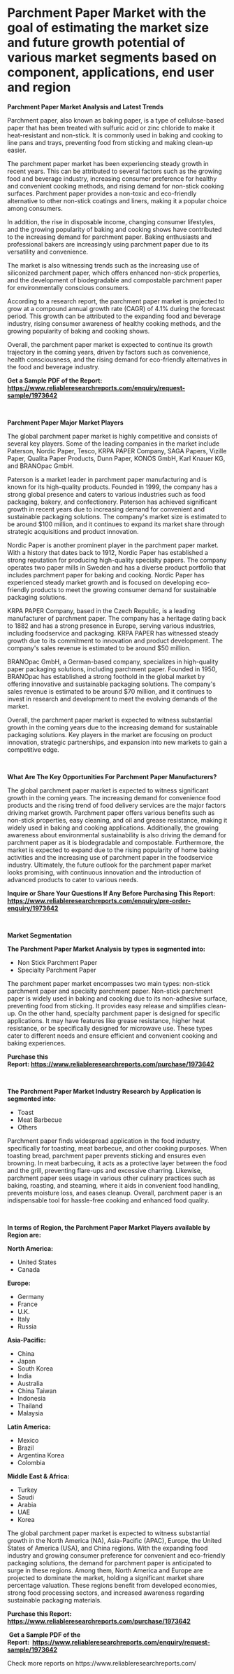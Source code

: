<p><h1>Parchment Paper Market with the goal of estimating the market size and future growth potential of various market segments based on component, applications, end user and region</h1></p><p><strong>Parchment Paper Market Analysis and Latest Trends</strong></p>
<p><p>Parchment paper, also known as baking paper, is a type of cellulose-based paper that has been treated with sulfuric acid or zinc chloride to make it heat-resistant and non-stick. It is commonly used in baking and cooking to line pans and trays, preventing food from sticking and making clean-up easier.</p><p>The parchment paper market has been experiencing steady growth in recent years. This can be attributed to several factors such as the growing food and beverage industry, increasing consumer preference for healthy and convenient cooking methods, and rising demand for non-stick cooking surfaces. Parchment paper provides a non-toxic and eco-friendly alternative to other non-stick coatings and liners, making it a popular choice among consumers.</p><p>In addition, the rise in disposable income, changing consumer lifestyles, and the growing popularity of baking and cooking shows have contributed to the increasing demand for parchment paper. Baking enthusiasts and professional bakers are increasingly using parchment paper due to its versatility and convenience.</p><p>The market is also witnessing trends such as the increasing use of siliconized parchment paper, which offers enhanced non-stick properties, and the development of biodegradable and compostable parchment paper for environmentally conscious consumers.</p><p>According to a research report, the parchment paper market is projected to grow at a compound annual growth rate (CAGR) of 4.1% during the forecast period. This growth can be attributed to the expanding food and beverage industry, rising consumer awareness of healthy cooking methods, and the growing popularity of baking and cooking shows.</p><p>Overall, the parchment paper market is expected to continue its growth trajectory in the coming years, driven by factors such as convenience, health consciousness, and the rising demand for eco-friendly alternatives in the food and beverage industry.</p></p>
<p><strong>Get a Sample PDF of the Report:&nbsp; <a href="https://www.reliableresearchreports.com/enquiry/request-sample/1973642">https://www.reliableresearchreports.com/enquiry/request-sample/1973642</a></strong></p>
<p>&nbsp;</p>
<p><strong>Parchment Paper Major Market Players</strong></p>
<p><p>The global parchment paper market is highly competitive and consists of several key players. Some of the leading companies in the market include Paterson, Nordic Paper, Tesco, KRPA PAPER Company, SAGA Papers, Vizille Paper, Qualita Paper Products, Dunn Paper, KONOS GmbH, Karl Knauer KG, and BRANOpac GmbH.</p><p>Paterson is a market leader in parchment paper manufacturing and is known for its high-quality products. Founded in 1999, the company has a strong global presence and caters to various industries such as food packaging, bakery, and confectionery. Paterson has achieved significant growth in recent years due to increasing demand for convenient and sustainable packaging solutions. The company's market size is estimated to be around $100 million, and it continues to expand its market share through strategic acquisitions and product innovation.</p><p>Nordic Paper is another prominent player in the parchment paper market. With a history that dates back to 1912, Nordic Paper has established a strong reputation for producing high-quality specialty papers. The company operates two paper mills in Sweden and has a diverse product portfolio that includes parchment paper for baking and cooking. Nordic Paper has experienced steady market growth and is focused on developing eco-friendly products to meet the growing consumer demand for sustainable packaging solutions.</p><p>KRPA PAPER Company, based in the Czech Republic, is a leading manufacturer of parchment paper. The company has a heritage dating back to 1882 and has a strong presence in Europe, serving various industries, including foodservice and packaging. KRPA PAPER has witnessed steady growth due to its commitment to innovation and product development. The company's sales revenue is estimated to be around $50 million.</p><p>BRANOpac GmbH, a German-based company, specializes in high-quality paper packaging solutions, including parchment paper. Founded in 1950, BRANOpac has established a strong foothold in the global market by offering innovative and sustainable packaging solutions. The company's sales revenue is estimated to be around $70 million, and it continues to invest in research and development to meet the evolving demands of the market.</p><p>Overall, the parchment paper market is expected to witness substantial growth in the coming years due to the increasing demand for sustainable packaging solutions. Key players in the market are focusing on product innovation, strategic partnerships, and expansion into new markets to gain a competitive edge.</p></p>
<p>&nbsp;</p>
<p><strong>What Are The Key Opportunities For Parchment Paper Manufacturers?</strong></p>
<p><p>The global parchment paper market is expected to witness significant growth in the coming years. The increasing demand for convenience food products and the rising trend of food delivery services are the major factors driving market growth. Parchment paper offers various benefits such as non-stick properties, easy cleaning, and oil and grease resistance, making it widely used in baking and cooking applications. Additionally, the growing awareness about environmental sustainability is also driving the demand for parchment paper as it is biodegradable and compostable. Furthermore, the market is expected to expand due to the rising popularity of home baking activities and the increasing use of parchment paper in the foodservice industry. Ultimately, the future outlook for the parchment paper market looks promising, with continuous innovation and the introduction of advanced products to cater to various needs.</p></p>
<p><strong>Inquire or Share Your Questions If Any Before Purchasing This Report: <a href="https://www.reliableresearchreports.com/enquiry/pre-order-enquiry/1973642">https://www.reliableresearchreports.com/enquiry/pre-order-enquiry/1973642</a></strong></p>
<p>&nbsp;</p>
<p><strong>Market Segmentation</strong></p>
<p><strong>The Parchment Paper Market Analysis by types is segmented into:</strong></p>
<p><ul><li>Non Stick Parchment Paper</li><li>Specialty Parchment Paper</li></ul></p>
<p><p>The parchment paper market encompasses two main types: non-stick parchment paper and specialty parchment paper. Non-stick parchment paper is widely used in baking and cooking due to its non-adhesive surface, preventing food from sticking. It provides easy release and simplifies clean-up. On the other hand, specialty parchment paper is designed for specific applications. It may have features like grease resistance, higher heat resistance, or be specifically designed for microwave use. These types cater to different needs and ensure efficient and convenient cooking and baking experiences.</p></p>
<p><strong>Purchase this Report:&nbsp;<a href="https://www.reliableresearchreports.com/purchase/1973642">https://www.reliableresearchreports.com/purchase/1973642</a></strong></p>
<p>&nbsp;</p>
<p><strong>The Parchment Paper Market Industry Research by Application is segmented into:</strong></p>
<p><ul><li>Toast</li><li>Meat Barbecue</li><li>Others</li></ul></p>
<p><p>Parchment paper finds widespread application in the food industry, specifically for toasting, meat barbecue, and other cooking purposes. When toasting bread, parchment paper prevents sticking and ensures even browning. In meat barbecuing, it acts as a protective layer between the food and the grill, preventing flare-ups and excessive charring. Likewise, parchment paper sees usage in various other culinary practices such as baking, roasting, and steaming, where it aids in convenient food handling, prevents moisture loss, and eases cleanup. Overall, parchment paper is an indispensable tool for hassle-free cooking and enhanced food quality.</p></p>
<p>&nbsp;</p>
<p><strong>In terms of Region, the Parchment Paper Market Players available by Region are:</strong></p>
<p>
    <p> <strong> North America: </strong>
        <ul>
            <li>United States</li>
            <li>Canada</li>
        </ul>
        </p> 
    <p> <strong> Europe: </strong>
        <ul>
            <li>Germany</li>
            <li>France</li>
            <li>U.K.</li>
            <li>Italy</li>
            <li>Russia</li>
        </ul>
        </p> 
    <p> <strong> Asia-Pacific: </strong>
        <ul>
            <li>China</li>
            <li>Japan</li>
            <li>South Korea</li>
            <li>India</li>
            <li>Australia</li>
            <li>China Taiwan</li>
            <li>Indonesia</li>
            <li>Thailand</li>
            <li>Malaysia</li>
        </ul>
        </p> 
    <p> <strong> Latin America: </strong>
        <ul>
            <li>Mexico</li>
            <li>Brazil</li>
            <li>Argentina Korea</li>
            <li>Colombia</li>
        </ul>
        </p> 
    <p> <strong> Middle East & Africa: </strong>
        <ul>
            <li>Turkey</li>
            <li>Saudi</li>
            <li>Arabia</li>
            <li>UAE</li>
            <li>Korea</li>
        </ul>
    </p>
    </p>
<p><p>The global parchment paper market is expected to witness substantial growth in the North America (NA), Asia-Pacific (APAC), Europe, the United States of America (USA), and China regions. With the expanding food industry and growing consumer preference for convenient and eco-friendly packaging solutions, the demand for parchment paper is anticipated to surge in these regions. Among them, North America and Europe are projected to dominate the market, holding a significant market share percentage valuation. These regions benefit from developed economies, strong food processing sectors, and increased awareness regarding sustainable packaging materials.</p></p>
<p><strong>Purchase this Report: <a href="https://www.reliableresearchreports.com/purchase/1973642">https://www.reliableresearchreports.com/purchase/1973642</a></strong></p>
<p>&nbsp;<strong>Get a Sample PDF of the Report:&nbsp;&nbsp;<a href="https://www.reliableresearchreports.com/enquiry/request-sample/1973642">https://www.reliableresearchreports.com/enquiry/request-sample/1973642</a></strong></p>
<p><strong></strong></p>
<p>Check more reports on https://www.reliableresearchreports.com/</p>